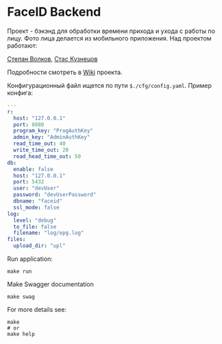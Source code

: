 # FaceID Backend

Проект - бэкэнд для обработки времени прихода и ухода с работы по лицу.
Фото лица делается из мобильного приложения.
Над проектом работают:

[Степан Волков](https://github.com/stepan2volkov),
[Стас Кузнецов](https://github.com/smart48ru)

Подробности смотреть в [Wiki](https://github.com/smart48ru/FaceIDAppFaceIDBackend/wiki) проекта.

Конфигурационный файл ищется по пути `$./cfg/config.yaml`. Пример конфига:

```yaml
---
r:
  host: "127.0.0.1"
  port: 8080
  program_key: "ProgAuthKey"
  admin_key: "AdminAuthKey"
  read_time_out: 40
  write_time_out: 20
  read_head_time_out: 50
db:
  enable: false
  host: "127.0.0.1"
  port: 5432
  user: "devUser"
  password: "devUserPassword"
  dbname: "faceid"
  ssl_mode: false
log:
  level: "debug"
  to_file: false
  filename: "log/epg.log"
files:
  upload_dir: "upl"
```

Run application:
```shell
make run
```

Make Swagger documentation 
```shell
make swag
```

For more details see:

```shell
make
# or
make help
```
